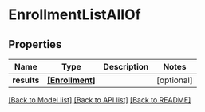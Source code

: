 # EnrollmentListAllOf


## Properties
Name | Type | Description | Notes
------------ | ------------- | ------------- | -------------
**results** | [**[Enrollment]**](Enrollment.md) |  | [optional] 

[[Back to Model list]](../README.md#documentation-for-models) [[Back to API list]](../README.md#documentation-for-api-endpoints) [[Back to README]](../README.md)


